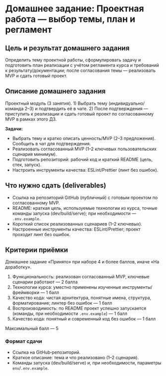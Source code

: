 # Домашнее задание: Проектная работа — выбор темы, план и регламент

## Цель и результат домашнего задания

Определить тему проектной работы, сформулировать задачу и подготовить план реализации с учётом регламента курса и требований к результату/документации; после согласования темы — реализовать MVP и сдать готовый проект.

## Описание домашнего задания

Проектный модуль (3 занятия). 1) Выбрать тему (индивидуально/команда 2–3) и подтвердить её в чате. 2) После подтверждения — приступить к реализации и сдать готовый проект по согласованному MVP в рамках этого ДЗ.

**Задачи:**

- Выбрать тему и кратко описать ценность/MVP (2–3 предложения). Сообщить в чат для подтверждения.
- Реализовать согласованный MVP (1–2 ключевых пользовательских сценария минимум).
- Подготовить репозиторий: рабочий код и краткий README (цель, стек, запуск).
- Настроить инструменты качества: ESLint/Prettier (линт без ошибок).

## Что нужно сдать (deliverables)

- Ссылка на репозиторий GitHub (публичный) с готовым проектом по согласованному MVP.
- README: краткая цель, используемые технологии из курса, точные команды запуска (dev/build/serve); при необходимости — `.env.example`.
- Короткий список реализованных сценариев (1–2 ключевых).
- Настроенные инструменты качества: ESLint/Prettier; проект проходит линт без ошибок.

## Критерии приёмки

Домашнее задание «Принято» при наборе 4 и более баллов, иначе «На доработку».

1. Функциональность: реализован согласованный MVP, ключевые сценарии работают — 2 балла
2. Технологии курса: уместно применены изученные инструменты/фреймворки — 1 балл
3. Качество кода: чистая архитектура, понятные имена, структура, форматирование; линтер без ошибок — 1 балл
4. Воспроизводимость: по README проект успешно запускается (команды, при необходимости `.env.example`) — 1 балл
5. Качество кода: понятный и современный код без ошибок — 1 балл

Максимальный балл — 5

### Формат сдачи

- Ссылка на GitHub‑репозиторий.
- Краткое описание: тема и что реализовано (1–2 сценария).
- Команды запуска (dev/build/serve) и, при необходимости, параметры `env`/`.env.example`.

